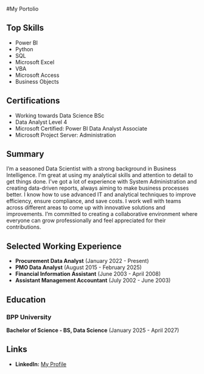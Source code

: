 #My Portolio

## Top Skills
- Power BI
- Python
- SQL
- Microsoft Excel
- VBA
- Microsoft Access
- Business Objects

## Certifications
- Working towards Data Science BSc  
- Data Analyst Level 4 
- Microsoft Certified: Power BI Data Analyst Associate
- Microsoft Project Server: Administration

## Summary
I’m a seasoned Data Scientist with a strong background in Business Intelligence. I'm great at using my analytical skills and attention to detail to get things done. I've got a lot of experience with System Administration and creating data-driven reports, always aiming to make business processes better. I know how to use advanced IT and analytical techniques to improve efficiency, ensure compliance, and save costs. I work well with teams across different areas to come up with innovative solutions and improvements. I’m committed to creating a collaborative environment where everyone can grow professionally and feel appreciated for their contributions.

## Selected Working Experience

- **Procurement Data Analyst** (January 2022 - Present)
- **PMO Data Analyst** (August 2015 - February 2025)
- **Financial Information Assistant** (June 2003 - April 2008)
- **Assistant Management Accountant** (July 2002 - June 2003)


## Education
### BPP University
**Bachelor of Science - BS, Data Science** (January 2025 - April 2027)

## Links
- **LinkedIn:** [My Profile](https://www.linkedin.com/in/davidmcgowan-rittech)

